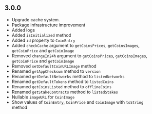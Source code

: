 ## 3.0.0

- Upgrade cache system.
- Package infrastructure improvement
- Added logs
- Added `isInitialized` method
- Added `id` property to `CoinEntry`
- Added `checkCache` argument to `getCoinsPrices`, `getCoinsImages`, `getCoinPrice` and `getCoinImage`
- Removed `changeIn24h` argument to `getCoinsPrices`, `getCoinsImages`, `getCoinPrice` and `getCoinImage`
- Removed `setDefaultCoinURLImage` method
- Renamed `getAppChecksum` method to `version`
- Renamed `getDefaultNetworks` method to `listedNetworks`
- Renamed `getDefaultTokens` method to `listedCoins`
- Renamed `getCoinsListed` method to `offlineCoins`
- Renamed `getStakeContracts` method to `listedStakes`
- Nullable `imageURL` for `CoinImage`
- Show values of `CoinEntry`, `CoinPrice` and `CoinImage` with `toString` method
